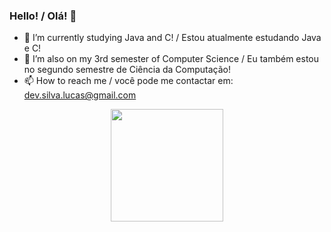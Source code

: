 ### Hello! / Olá! 👋

- 🔭 I’m currently studying Java and C! / Estou atualmente estudando Java e C!
- 🌱 I’m also on my 3rd semester of Computer Science / Eu também estou no segundo semestre de Ciência da Computação!
- 📫 How to reach me / você pode me contactar em: dev.silva.lucas@gmail.com

<div align="center">
  <a href="https://github.com/devlucassilva">
  <img height="180em" src="https://github-readme-stats.vercel.app/api?username=devlucassilva&show_icons=true&theme=dark&include_all_commits=true&count_private=true"/>
</div>
  
